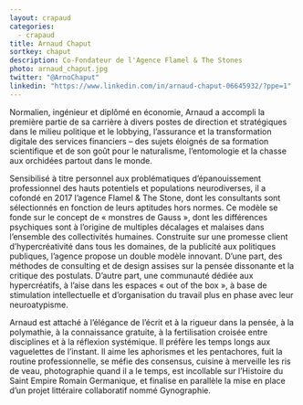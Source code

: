 ```yaml
---
layout: crapaud
categories:
  - crapaud
title: Arnaud Chaput
sortkey: chaput
description: Co-Fondateur de l'Agence Flamel & The Stones
photo: arnaud_chaput.jpg
twitter: "@ArnoChaput"
linkedin: "https://www.linkedin.com/in/arnaud-chaput-06645932/?ppe=1"
---
```


Normalien, ingénieur et diplômé en économie, Arnaud a accompli la première partie de sa carrière à divers postes de direction et stratégiques dans le milieu politique et le lobbying, l’assurance et la transformation digitale des services financiers – des sujets éloignés de sa formation scientifique et de son goût pour le naturalisme, l’entomologie et la chasse aux orchidées partout dans le monde.


Sensibilisé à titre personnel aux problématiques d’épanouissement professionnel des hauts potentiels et populations neurodiverses, il a cofondé en 2017 l’agence Flamel & The Stone, dont les consultants sont sélectionnés en fonction de leurs aptitudes hors normes. Ce modèle se fonde sur le concept de « monstres de Gauss », dont les différences psychiques sont à l’origine de multiples décalages et malaises dans l’ensemble des collectivités humaines. Construite sur une promesse client d’hypercréativité dans tous les domaines, de la publicité aux politiques publiques, l’agence propose un double modèle innovant. D’une part, des méthodes de consulting et de design assises sur la pensée dissonante et la critique des postulats. D’autre part, une communauté dédiée aux hypercréatifs, à l’aise dans les espaces « out of the box », à base de stimulation intellectuelle et d’organisation du travail plus en phase avec leur neuroatypisme.


Arnaud est attaché à l’élégance de l’écrit et à la rigueur dans la pensée, à la polymathie, à la connaissance gratuite, à la fertilisation croisée entre disciplines et à la réflexion systémique. Il préfère les temps longs aux vaguelettes de l’instant. Il aime les aphorismes et les pentachores, fuit la routine professionnelle, se méfie des consensus, cuisine à merveille les ris de veau, photographie quand il a le temps, est incollable sur l’Histoire du Saint Empire Romain Germanique, et finalise en parallèle la mise en place d’un projet littéraire collaboratif nommé Gynographie.
